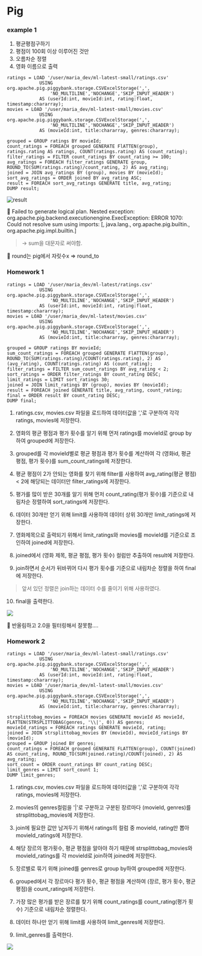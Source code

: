# Pig

### example 1

1. 평균평점구하기
2. 평점이 100회 이상 이루어진 것만
3. 오름차순 정렬
4. 영화 이름으로 출력

```pig
ratings = LOAD '/user/maria_dev/ml-latest-small/ratings.csv' 
			USING org.apache.pig.piggybank.storage.CSVExcelStorage(',',
            	'NO_MULTILINE','NOCHANGE','SKIP_INPUT_HEADER')
            AS (userId:int, movieId:int, rating:float, timestamp:chararray);
movies = LOAD '/user/maria_dev/ml-latest-small/movies.csv'
			USING org.apache.pig.piggybank.storage.CSVExcelStorage(',',
            	'NO_MULTILINE','NOCHANGE','SKIP_INPUT_HEADER')
          	AS (movieId:int, title:chararray, genres:chararray);

grouped = GROUP ratings BY movieId;
count_ratings = FOREACH grouped GENERATE FlATTEN(group), ratings.rating AS ratings, COUNT(ratings.rating) AS (count_rating);
filter_ratings = FILTER count_ratings BY count_rating >= 100; 
avg_ratings = FOREACH filter_ratings GENERATE group, ROUND_TO(SUM(ratings.rating)/count_rating, 2) AS avg_rating;
joined = JOIN avg_ratings BY (group), movies BY (movieId);
sort_avg_ratings = ORDER joined BY avg_rating ASC;
result = FOREACH sort_avg_ratings GENERATE title, avg_rating;
DUMP result;
```

![result](./screenshot/pig_rating1_result.png)

:bug: Failed to generate logical plan. Nested exception: org.apache.pig.backend.executionengine.ExecException: ERROR 1070: Could not resolve sum using imports: [, java.lang., org.apache.pig.builtin., org.apache.pig.impl.builtin.] 

> -> sum을 대문자로 써야함.

:memo: round는 pig에서 자릿수x => round_to



### Homework 1

```
ratings = LOAD '/user/maria_dev/ml-latest/ratings.csv' 
			USING org.apache.pig.piggybank.storage.CSVExcelStorage(',',
            	'NO_MULTILINE','NOCHANGE','SKIP_INPUT_HEADER')
            AS (userId:int, movieId:int, rating:float, timestamp:chararray);
movies = LOAD '/user/maria_dev/ml-latest/movies.csv'
			USING org.apache.pig.piggybank.storage.CSVExcelStorage(',',
            	'NO_MULTILINE','NOCHANGE','SKIP_INPUT_HEADER')
          	AS (movieId:int, title:chararray, genres:chararray);

grouped = GROUP ratings BY movieId;
sum_count_ratings = FOREACH grouped GENERATE FlATTEN(group), ROUND_TO(SUM(ratings.rating)/COUNT(ratings.rating), 2) AS (avg_rating), COUNT(ratings.rating) AS (count_rating);
filter_ratings = FILTER sum_count_ratings BY avg_rating < 2;
sort_ratings = ORDER filter_ratings BY count_rating DESC;
limit_ratings = LIMIT sort_ratings 30;
joined = JOIN limit_ratings BY (group), movies BY (movieId);
result = FOREACH joined GENERATE title, avg_rating, count_rating;
final = ORDER result BY count_rating DESC;
DUMP final;
```

 1) ratings.csv, movies.csv 파일을 로드하여 데이터값을 ','로 구분하여 각각 ratings, movies에 저장한다.

 2) 영화의 평균 평점과 평가 횟수를 알기 위해 먼저 ratings를 movieId로 group by 하여 grouped에 저장한다.

 3) grouped를 각 movieId별로 평균 평점과 평가 횟수를 계산하여 각 (영화id, 평균 평점, 평가 횟수)를 sum_count_ratings에 저장한다. 

 4) 평균 평점이 2가 안되는 영화를 찾기 위해 filter를 사용하여 avg_rating(평균 평점) < 2에 해당되는 데이터만 filter_ratings에 저장한다.

 5) 평가를 많이 받은 30개를 알기 위해 먼저 count_rating(평가 횟수)를 기준으로 내림차순 정렬하여 sort_ratings에 저장한다.

 6) 데이터 30개만 얻기 위해 limit를 사용하여 데이터 상위 30개만 limit_ratings에 저장한다.

 7) 영화제목으로 출력되기 위해서 limit_ratings와 movies를 movieId를 기준으로 조인하여 joined에 저장한다.

 8) joined에서 (영화 제목, 평균 평점, 평가 횟수) 컬럼만 추출하여 result에 저장한다.

 9) join하면서 순서가 뒤바뀌어 다시 평가 횟수를 기준으로 내림차순 정렬을 하여 final에 저장한다. 

> 앞서 있던 정렬은 join하는 데이터 수를 줄이기 위해 사용하였다.

 10) final을 출력한다.

![](./screenshot/pig_rating2_result.png)

:memo: 반올림하고 2.0을 필터링해서 잘못함....



### Homework 2

```
ratings = LOAD '/user/maria_dev/ml-latest-small/ratings.csv' 
			USING org.apache.pig.piggybank.storage.CSVExcelStorage(',',
            	'NO_MULTILINE','NOCHANGE','SKIP_INPUT_HEADER')
            AS (userId:int, movieId:int, rating:float, timestamp:chararray);
movies = LOAD '/user/maria_dev/ml-latest-small/movies.csv'
			USING org.apache.pig.piggybank.storage.CSVExcelStorage(',',
            	'NO_MULTILINE','NOCHANGE','SKIP_INPUT_HEADER')
          	AS (movieId:int, title:chararray, genres:chararray);
     
strsplittobag_movies = FOREACH movies GENERATE movieId AS movieId, FLATTEN(STRSPLITTOBAG(genres, '\\|', 0)) AS genres;
movieId_ratings = FOREACH ratings GENERATE movieId, rating;
joined = JOIN strsplittobag_movies BY (movieId), movieId_ratings BY (movieId);
grouped = GROUP joined BY genres;
count_ratings = FOREACH grouped GENERATE FLATTEN(group), COUNT(joined) AS count_rating, ROUND_TO(SUM(joined.rating)/COUNT(joined), 2) AS avg_rating;
sort_count = ORDER count_ratings BY count_rating DESC;
limit_genres = LIMIT sort_count 1;
DUMP limit_genres;
```

 1) ratings.csv, movies.csv 파일을 로드하여 데이터값을 ','로 구분하여 각각 ratings, movies에 저장한다.

 2) movies의 genres컬럼을 '|'로 구분하고 구분된 장르마다 (movieId, genres)를 strsplittobag_movies에 저장한다.

 3) join에 필요한 값만 남겨두기 위해서 ratings의 컬럼 중 movieId, rating만 뽑아 movieId_ratings에 저장한다.

 4) 해당 장르의 평가횟수, 평균 평점을 알아야 하기 때문에 strsplittobag_movies와 movieId_ratings를 각 movieId로 join하여 joined에 저장한다.

 5) 장르별로 묶기 위해 joined를 genres로 group by하여 grouped에 저장한다.

 6) grouped에서 각 장르마다 평가 횟수, 평균 평점을 계산하여 (장르, 평가 횟수, 평균 평점)을 count_ratings에 저장한다.

 7) 가장 많은 평가를 받은 장르를 찾기 위해 count_ratings를 count_rating(평가 횟수) 기준으로 내림차순 정렬한다.

 8) 데이터 하나만 얻기 위해 limit를 사용하여 limit_genres에 저장한다.

 9) limit_genres를 출력한다.

![](./screenshot/pig_rating3_result.png)
